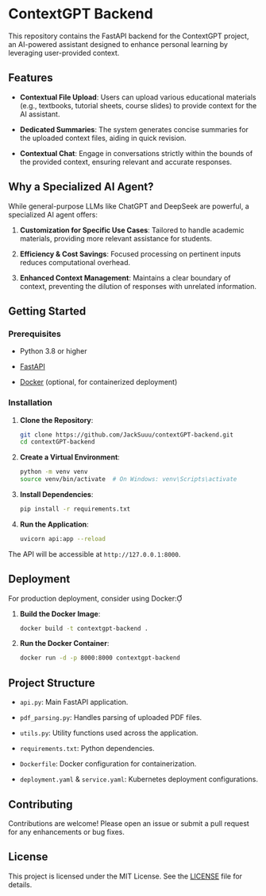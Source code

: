 # ContextGPT Backend

This repository contains the FastAPI backend for the ContextGPT project, an AI-powered assistant designed to enhance personal learning by leveraging user-provided context.

## Features

- **Contextual File Upload**: Users can upload various educational materials (e.g., textbooks, tutorial sheets, course slides) to provide context for the AI assistant.

- **Dedicated Summaries**: The system generates concise summaries for the uploaded context files, aiding in quick revision.

- **Contextual Chat**: Engage in conversations strictly within the bounds of the provided context, ensuring relevant and accurate responses.

## Why a Specialized AI Agent?

While general-purpose LLMs like ChatGPT and DeepSeek are powerful, a specialized AI agent offers:

1. **Customization for Specific Use Cases**: Tailored to handle academic materials, providing more relevant assistance for students.

2. **Efficiency & Cost Savings**: Focused processing on pertinent inputs reduces computational overhead.

3. **Enhanced Context Management**: Maintains a clear boundary of context, preventing the dilution of responses with unrelated information.

## Getting Started

### Prerequisites

- Python 3.8 or higher

- [FastAPI](https://fastapi.tiangolo.com/)

- [Docker](https://www.docker.com/) (optional, for containerized deployment)

### Installation

1. **Clone the Repository**:

   ```bash
   git clone https://github.com/JackSuuu/contextGPT-backend.git
   cd contextGPT-backend
   ```

2. **Create a Virtual Environment**:

   ```bash
   python -m venv venv
   source venv/bin/activate  # On Windows: venv\Scripts\activate
   ```

3. **Install Dependencies**:

   ```bash
   pip install -r requirements.txt
   ```

4. **Run the Application**:

   ```bash
   uvicorn api:app --reload
   ```

The API will be accessible at `http://127.0.0.1:8000`.

## Deployment

For production deployment, consider using Docker:

1. **Build the Docker Image**:

   ```bash
   docker build -t contextgpt-backend .
   ```

2. **Run the Docker Container**:

   ```bash
   docker run -d -p 8000:8000 contextgpt-backend
   ```

## Project Structure

- `api.py`: Main FastAPI application.

- `pdf_parsing.py`: Handles parsing of uploaded PDF files.

- `utils.py`: Utility functions used across the application.

- `requirements.txt`: Python dependencies.

- `Dockerfile`: Docker configuration for containerization.

- `deployment.yaml` & `service.yaml`: Kubernetes deployment configurations.

## Contributing

Contributions are welcome! Please open an issue or submit a pull request for any enhancements or bug fixes.

## License

This project is licensed under the MIT License. See the [LICENSE](LICENSE) file for details.
